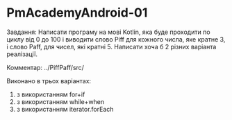 # PmAcademyAndroid-01
Завдання:
Написати програму на мові Kotlin, яка буде проходити по циклу від 0 до 100 і виводити слово Piff для кожного числа, яке кратне 3, і слово Paff, для чисел, які кратні 5. Написати хоча б 2 різних варіанта реалізації.

Комментар:
../PiffPaff/src/

Виконано в трьох варіантах: 
1. з використанням for+if
2. з використанням while+when
3. з використанням iterator.forEach

